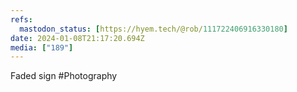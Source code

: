 ```yaml
---
refs:
  mastodon_status: [https://hyem.tech/@rob/111722406916330180]
date: 2024-01-08T21:17:20.694Z
media: ["189"]
---
```


Faded sign #Photography
